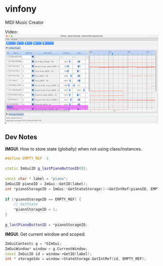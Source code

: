 # vinfony

MIDI Music Creator

Video:
[![Screenshot](./docs/images/screenshot1.png)](https://youtu.be/HHwiREK-5zc?si=sXR79DU0YB6-c6T9)

## Dev Notes

**IMGUI**: How to store state (globally) when not using class/instances.

```c++
#define EMPTY_REF -1

static ImGuiID g_lastPianoButtonID{0};

const char * label = "piano";
ImGuiID pianoID = ImGui::GetID(label);
int *pianoStorageID = ImGui::GetStateStorage()->GetIntRef(pianoID, EMPTY_REF);

if (*pianoStorageID == EMPTY_REF) {
    // SetState
    *pianoStorageID = 1;
}

g_lastPianoButtonID = *pianoStorageID;
```

**IMGUI**: Get current window and scoped.

```c++
ImGuiContext& g = *GImGui;
ImGuiWindow* window = g.CurrentWindow;
const ImGuiID id = window->GetID(label);
int * storageIdx = window->StateStorage.GetIntRef(id, EMPTY_REF);
```

